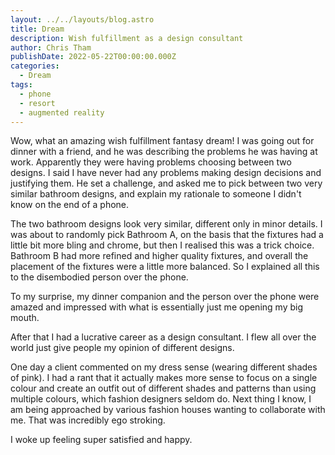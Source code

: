 ```yaml
---
layout: ../../layouts/blog.astro
title: Dream
description: Wish fulfillment as a design consultant
author: Chris Tham
publishDate: 2022-05-22T00:00:00.000Z
categories:
  - Dream
tags:
  - phone
  - resort
  - augmented reality
---
```


Wow, what an amazing wish fulfillment fantasy dream! I was going out for dinner with a friend, and he was describing the problems he was having at work. Apparently they were having problems choosing between two designs. I said I have never had any problems making design decisions and justifying them. He set a challenge, and asked me to pick between two very similar bathroom designs, and explain my rationale to someone I didn't know on the end of a phone.

The two bathroom designs look very similar, different only in minor details. I was about to randomly pick Bathroom A, on the basis that the fixtures had a little bit more bling and chrome, but then I realised this was a trick choice. Bathroom B had more refined and higher quality fixtures, and overall the placement of the fixtures were a little more balanced. So I explained all this to the disembodied person over the phone.

To my surprise, my dinner companion and the person over the phone were amazed and impressed with what is essentially just me opening my big mouth.

After that I had a lucrative career as a design consultant. I flew all over the world just give people my opinion of different designs.

One day a client commented on my dress sense (wearing different shades of pink). I had a rant that it actually makes more sense to focus on a single colour and create an outfit out of different shades and patterns than using multiple colours, which fashion designers seldom do. Next thing I know, I am being approached by various fashion houses wanting to collaborate with me. That was incredibly ego stroking.

I woke up feeling super satisfied and happy.